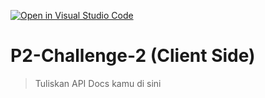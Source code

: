 [![Open in Visual Studio Code](https://classroom.github.com/assets/open-in-vscode-2e0aaae1b6195c2367325f4f02e2d04e9abb55f0b24a779b69b11b9e10269abc.svg)](https://classroom.github.com/online_ide?assignment_repo_id=15354227&assignment_repo_type=AssignmentRepo)
# P2-Challenge-2 (Client Side)

> Tuliskan API Docs kamu di sini
